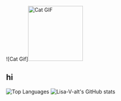 ![Cat Gif]<img src="https://github.com/yourusername/your-repository/raw/main/catgif.gif" width="150" alt="Cat GIF">

## hi
![Top Languages](https://github-readme-stats.vercel.app/api/top-langs/?username=Lisa-V-alt&layout=compact&theme=cobalt&langs_count=20)
![Lisa-V-alt's GitHub stats](https://github-readme-stats.vercel.app/api?username=Lisa-V-alt&theme=cobalt&hide=stars,prs,issues,contribs)
